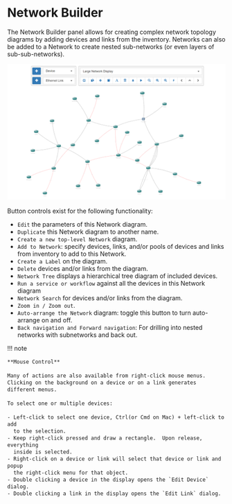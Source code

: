 
# Network Builder

The Network Builder panel allows for creating complex network topology diagrams
by adding devices and links from the inventory. Networks can also be added to a
Network to create nested sub-networks (or even layers of sub-sub-networks).

![Network Builder](../_static/visualization/network_builder.png)

Button controls exist for the following functionality:

- `Edit` the parameters of this Network diagram.
- `Duplicate` this Network diagram to another name.
- `Create a new top-level Network` diagram.
- `Add to Network`: specify devices, links, and/or pools of devices and links
  from inventory to add to this Network.
- `Create a Label` on the diagram.
- `Delete` devices and/or links from the diagram.
- `Network Tree` displays a hierarchical tree diagram of included devices.
- `Run a service or workflow` against all the devices in this Network diagram
- `Network Search` for devices and/or links from the diagram.
- `Zoom in / Zoom out`.
- `Auto-arrange the Network` diagram: toggle this button to turn auto-arrange
  on and off.
- `Back navigation and Forward navigation`: For drilling into nested networks
  with subnetworks and back out.

!!! note

    **Mouse Control**
    
    Many of actions are also available from right-click mouse menus.
    Clicking on the background on a device or on a link generates
    different menus.
    
    To select one or multiple devices:
    
    - Left-click to select one device, Ctrl(or Cmd on Mac) + left-click to add
      to the selection.
    - Keep right-click pressed and draw a rectangle.  Upon release, everything
      inside is selected.
    - Right-click on a device or link will select that device or link and popup
      the right-click menu for that object.
    - Double clicking a device in the display opens the `Edit Device` dialog.
    - Double clicking a link in the display opens the `Edit Link` dialog.  

